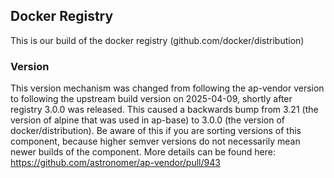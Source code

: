 ## Docker Registry

This is our build of the docker registry (github.com/docker/distribution)

### Version

This version mechanism was changed from following the ap-vendor version to following the upstream build version on 2025-04-09, shortly after registry 3.0.0 was released. This caused a backwards bump from 3.21 (the version of alpine that was used in ap-base) to 3.0.0 (the version of docker/distribution). Be aware of this if you are sorting versions of this component, because higher semver versions do not necessarily mean newer builds of the component. More details can be found here: <https://github.com/astronomer/ap-vendor/pull/943>

